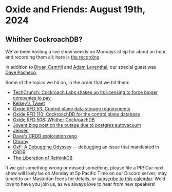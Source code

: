 # Oxide and Friends: August 19th, 2024

## Whither CockroachDB?

We've been hosting a live show weekly on Mondays at 5p for about an hour,
and recording them all; here is
[the recording](https://youtu.be/DNHMYp8M40k).

In addition to
[Bryan Cantrill](https://mastodon.social/@bcantrill) and
[Adam Leventhal](https://mastodon.social/@ahl),
our special guest was
[Dave Pacheco](https://hachyderm.io/@dap).

Some of the topics we hit on, in the order that we hit them:

- [TechCrunch: Cockroach Labs shakes up its licensing to force bigger companies to pay](https://techcrunch.com/2024/08/15/cockroach-labs-shakes-up-its-licensing-to-force-bigger-companies-to-pay/)
- [Kelsey's Tweet](https://x.com/kelseyhightower/status/1824502930550268410)
- [Oxide RFD 53: Control plane data storage requirements](https://rfd.shared.oxide.computer/rfd/0053)
- [Oxide RFD 110: CockroachDB for the control plane database](https://rfd.shared.oxide.computer/rfd/0110)
- [Oxide RFD 508: Whither CockroachDB](https://rfd.shared.oxide.computer/rfd/0508)
- [Joyent blog post on the outage due to postgres autovacuum](https://www.tritondatacenter.com/blog/manta-postmortem-7-27-2015)
- [Jepsen](https://jepsen.io/)
- [Dave's CRDB exploration repo](https://github.com/oxidecomputer/cockroachdb-exploration/)
- [Chrony](https://chrony-project.org/)
- [OxF: A Debugging Odyssey](https://share.transistor.fm/s/8488f6b6) -- debugging an issue that manifested in CRDB
- [The Liberation of RethinkDB](https://www.tritondatacenter.com/blog/the-liberation-of-rethinkdb)

If we got something wrong or missed something, please file a PR!
Our next show will likely be on Monday at 5p Pacific Time on our Discord
server; stay tuned to our Mastodon feeds for details, or [subscribe to this
calendar](https://calendar.google.com/calendar/ical/c_318925f4185aa71c4524d0d6127f31058c9e21f29f017d48a0fca6f564969cd0%40group.calendar.google.com/public/basic.ics).
We'd love to have you join us, as we always love to hear from new speakers!

